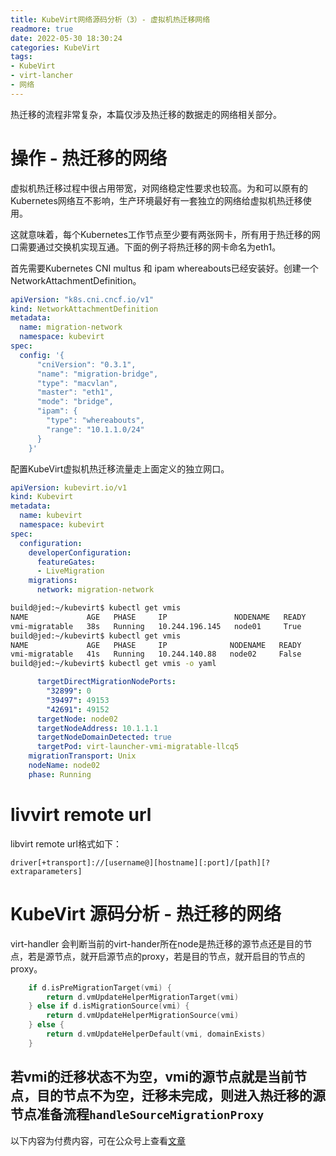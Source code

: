 ```yaml
---
title: KubeVirt网络源码分析（3）- 虚拟机热迁移网络
readmore: true
date: 2022-05-30 18:30:24
categories: KubeVirt
tags:
- KubeVirt
- virt-lancher
- 网络
---
```


热迁移的流程非常复杂，本篇仅涉及热迁移的数据走的网络相关部分。

# 操作 - 热迁移的网络

虚拟机热迁移过程中很占用带宽，对网络稳定性要求也较高。为和可以原有的Kubernetes网络互不影响，生产环境最好有一套独立的网络给虚拟机热迁移使用。

这就意味着，每个Kubernetes工作节点至少要有两张网卡，所有用于热迁移的网口需要通过交换机实现互通。下面的例子将热迁移的网卡命名为eth1。

首先需要Kubernetes CNI multus 和 ipam whereabouts已经安装好。创建一个NetworkAttachmentDefinition。
```yaml
apiVersion: "k8s.cni.cncf.io/v1"
kind: NetworkAttachmentDefinition
metadata:
  name: migration-network
  namespace: kubevirt
spec:
  config: '{
      "cniVersion": "0.3.1",
      "name": "migration-bridge",
      "type": "macvlan",
      "master": "eth1",
      "mode": "bridge",
      "ipam": {
        "type": "whereabouts",
        "range": "10.1.1.0/24"
      }
    }'
```
配置KubeVirt虚拟机热迁移流量走上面定义的独立网口。
```yaml
apiVersion: kubevirt.io/v1
kind: Kubevirt
metadata:
  name: kubevirt
  namespace: kubevirt
spec:
  configuration:
    developerConfiguration:
      featureGates:
      - LiveMigration
    migrations:
      network: migration-network
```

```bash
build@jed:~/kubevirt$ kubectl get vmis                                                                                                                                     
NAME             AGE   PHASE     IP               NODENAME   READY                                                                                                         
vmi-migratable   38s   Running   10.244.196.145   node01     True                                                                                                          
build@jed:~/kubevirt$ kubectl get vmis                                                                                                                                     
NAME             AGE   PHASE     IP              NODENAME   READY                                                                                                          
vmi-migratable   41s   Running   10.244.140.88   node02     False
build@jed:~/kubevirt$ kubectl get vmis -o yaml                                                                                                                             
```
```yaml
      targetDirectMigrationNodePorts:                                                                                                                                      
        "32899": 0                                                                                                                                                         
        "39497": 49153                                                                                                                                                     
        "42691": 49152                                                                                                                                                     
      targetNode: node02                                                                                                                                                   
      targetNodeAddress: 10.1.1.1                                                                                                                                          
      targetNodeDomainDetected: true                                                                                                                                       
      targetPod: virt-launcher-vmi-migratable-llcq5                                                                                                                        
    migrationTransport: Unix                                                                                                                                               
    nodeName: node02                                                                                                                                                       
    phase: Running 
```

# livvirt remote url

libvirt remote url格式如下：

    driver[+transport]://[username@][hostname][:port]/[path][?extraparameters]

# KubeVirt 源码分析 - 热迁移的网络

virt-handler 会判断当前的virt-hander所在node是热迁移的源节点还是目的节点，若是源节点，就开启源节点的proxy，若是目的节点，就开启目的节点的proxy。
```go
	if d.isPreMigrationTarget(vmi) {
		return d.vmUpdateHelperMigrationTarget(vmi)
	} else if d.isMigrationSource(vmi) {
		return d.vmUpdateHelperMigrationSource(vmi)
	} else {
		return d.vmUpdateHelperDefault(vmi, domainExists)
	}
```

## 若vmi的迁移状态不为空，vmi的源节点就是当前节点，目的节点不为空，迁移未完成，则进入热迁移的源节点准备流程`handleSourceMigrationProxy`

以下内容为付费内容，可在公众号上查看[文章](https://mp.weixin.qq.com/s/-QnZxl9gARm7w9s5TKiAjQ)